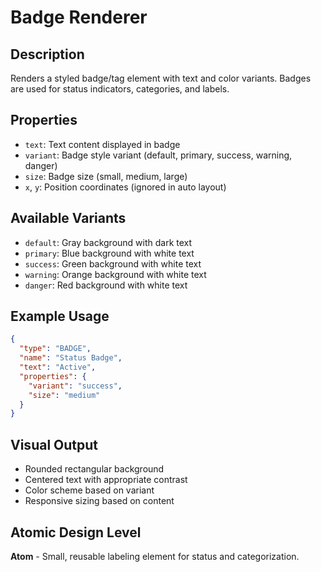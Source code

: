 # Badge Renderer

## Description
Renders a styled badge/tag element with text and color variants. Badges are used for status indicators, categories, and labels.

## Properties
- `text`: Text content displayed in badge
- `variant`: Badge style variant (default, primary, success, warning, danger)
- `size`: Badge size (small, medium, large)
- `x`, `y`: Position coordinates (ignored in auto layout)

## Available Variants
- `default`: Gray background with dark text
- `primary`: Blue background with white text
- `success`: Green background with white text
- `warning`: Orange background with white text
- `danger`: Red background with white text

## Example Usage
```json
{
  "type": "BADGE",
  "name": "Status Badge",
  "text": "Active",
  "properties": {
    "variant": "success",
    "size": "medium"
  }
}
```

## Visual Output
- Rounded rectangular background
- Centered text with appropriate contrast
- Color scheme based on variant
- Responsive sizing based on content

## Atomic Design Level
**Atom** - Small, reusable labeling element for status and categorization.